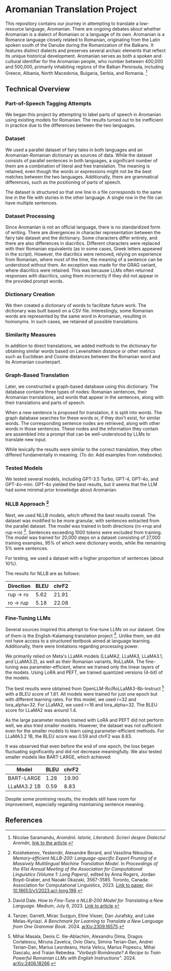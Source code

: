 # Aromanian Translation Project

This repository contains our journey in attempting to translate a low-resource language, Aromanian. There are ongoing debates about whether Aromanian is a dialect of Romanian or a language of its own. Aromanian is a Romance language closely related to Romanian, originating from the Latin spoken south of the Danube during the Romanization of the Balkans. It features distinct dialects and preserves several archaic elements that reflect its unique historical development. Aromanian serves as both a spoken and cultural identifier for the Aromanian people, who number between 400,000 and 500,000, primarily inhabiting regions of the Balkan Peninsula, including Greece, Albania, North Macedonia, Bulgaria, Serbia, and Romania. [^1]

## Technical Overview

### Part-of-Speech Tagging Attempts
We began this project by attempting to label parts of speech in Aromanian using existing models for Romanian. The results turned out to be inefficient in practice due to the differences between the two languages.

### Dataset
We used a parallel dataset of fairy tales in both languages and an Aromanian-Romanian dictionary as sources of data. While the dataset consists of parallel sentences in both languages, a significant number of them are a combination of literal and free translation. The meaning is retained, even though the words or expressions might not be the best matches between the two languages. Additionally, there are grammatical differences, such as the positioning of parts of speech.

The dataset is structured so that one line in a file corresponds to the same line in the file with stories in the other language. A single row in the file can have multiple sentences.

### Dataset Processing
Since Aromanian is not an official language, there is no standardized form of writing. There are divergences in character representation between the fairy tale dataset and the dictionary. Some characters differ entirely, and there are also differences in diacritics. Different characters were replaced with their Romanian equivalents (as in some cases, Greek letters appeared in the script). However, the diacritics were removed, relying on experience from Romanian, where most of the time, the meaning of a sentence can be understood without them. An exception was made for the GRAG variant, where diacritics were retained. This was because LLMs often returned responses with diacritics, using them incorrectly if they did not appear in the provided prompt words.

### Dictionary Creation
We then created a dictionary of words to facilitate future work. The dictionary was built based on a CSV file. Interestingly, some Romanian words are represented by the same word in Aromanian, resulting in homonyms. In such cases, we retained all possible translations. 

### Similarity Measures
In addition to direct translations, we added methods to the dictionary for obtaining similar words based on Levenshtein distance or other metrics such as Euclidean and Cosine distances between the Romanian word and its Aromanian counterpart.

### Graph-Based Translation
Later, we constructed a graph-based database using this dictionary. The database contains three types of nodes: Romanian sentences, their Aromanian translations, and words that appear in the sentences, along with their translations and parts of speech.

When a new sentence is proposed for translation, it is split into words. The graph database searches for these words or, if they don't exist, for similar words. The corresponding sentence nodes are retrieved, along with other words in those sentences. These nodes and the information they contain are assembled into a prompt that can be well-understood by LLMs to translate new input.

While lexically the results were similar to the correct translation, they often differed fundamentally in meaning. (To do: Add examples from notebooks).

### Tested Models
We tested several models, including GPT-3.5 Turbo, GPT-4, GPT-4o, and GPT-4o-mini. GPT-4o yielded the best results, but it seems that the LLM had some minimal prior knowledge about Aromanian.

### NLLB Approach [^3]
Next, we used NLLB models, which offered the best results overall. The dataset was modified to be more granular, with sentences extracted from the parallel dataset. The model was trained in both directions (ro→rup and rup→ro) [^4]. Sentences exceeding 1000 tokens were excluded from training. The model was trained for 20,000 steps on a dataset consisting of 27,000 training examples, 95% of which were dictionary words, while the remaining 5% were sentences. 

For testing, we used a dataset with a higher proportion of sentences (about 10%). 

The results for NLLB are as follows:

| Direction  | BLEU | chrF2 |
|------------|------|-------|
| rup → ro   | 5.62 | 21.91 |
| ro → rup   | 5.18 | 22.08 |

### Fine-Tuning LLMs
Several sources inspired this attempt to fine-tune LLMs on our dataset. One of them is the English-Kalamang translation project [^5]. Unlike them, we did not have access to a structured textbook aimed at language learning. Additionally, there were limitations regarding processing power.

We primarily relied on Meta's LLaMA models (LLaMA2, LLaMA3, LLaMA3.1, and LLaMA3.2), as well as their Romanian variants, RoLLaMA. The fine-tuning was parameter-efficient, where we trained only the linear layers of the models. Using LoRA and PEFT, we trained quantized versions (4-bit) of the models.

The best results were obtained from OpenLLM-Ro/RoLLaMA3-8b-Instruct [^2] with a BLEU score of 1.61. All models were trained for just one epoch but with different learning rates. For this model, we used r=32 and lora_alpha=32. For LLaMA2, we used r=16 and lora_alpha=32. The BLEU score for LLaMA2 was around 1.4.

As the large parameter models trained with LoRA and PEFT did not perform well, we also tried smaller models. However, the dataset was not sufficient even for the smaller models to learn using parameter-efficient methods. For LLaMA3.2 1B, the BLEU score was 0.59 and chrF2 was 8.83. 

It was observed that even before the end of one epoch, the loss began fluctuating significantly and did not decrease meaningfully. We also tested smaller models like BART-LARGE, which achieved:

| Model        | BLEU | chrF2 |
|--------------|------|-------|
| BART-LARGE   | 1.28 | 19.90 |
| LLaMA3.2 1B  | 0.59 | 8.83  |

Despite some promising results, the models still have room for improvement, especially regarding maintaining sentence meaning.


## References

[^1]: Nicolae Saramandu, *Aromânii. Istorie, Literatură. Scrieri despre Dialectul Aromân*, [link to the article](https://lingv.ro/wp-content/uploads/2024/06/Art_10_NICOLAE-SARAMANDU-Aromanii_177-206.pdf).

[^2]: Mihai Masala, Denis C. Ilie-Ablachim, Alexandru Dima, Dragos Corlatescu, Miruna Zavelca, Ovio Olaru, Simina Terian-Dan, Andrei Terian-Dan, Marius Leordeanu, Horia Velicu, Marius Popescu, Mihai Dascalu, and Traian Rebedea. *"Vorbești Românește? A Recipe to Train Powerful Romanian LLMs with English Instructions"*. 2024. [arXiv:2406.18266](https://arxiv.org/abs/2406.18266).

[^3]: Koishekenov, Yeskendir, Alexandre Berard, and Vassilina Nikoulina. *Memory-efficient NLLB-200: Language-specific Expert Pruning of a Massively Multilingual Machine Translation Model*. In *Proceedings of the 61st Annual Meeting of the Association for Computational Linguistics (Volume 1: Long Papers)*, edited by Anna Rogers, Jordan Boyd-Graber, and Naoaki Okazaki, 3567-3585. Toronto, Canada: Association for Computational Linguistics, 2023. [Link to paper](https://aclanthology.org/2023.acl-long.198), doi: [10.18653/v1/2023.acl-long.198](https://doi.org/10.18653/v1/2023.acl-long.198).

[^4]: David Dale. *How to Fine-Tune a NLLB-200 Model for Translating a New Language*. Medium, July 6, 2023. [Link to article](https://cointegrated.medium.com/how-to-fine-tune-a-nllb-200-model-for-translating-a-new-language-a37fc706b865).

[^5]: Tanzer, Garrett, Mirac Suzgun, Eline Visser, Dan Jurafsky, and Luke Melas-Kyriazi. *A Benchmark for Learning to Translate a New Language from One Grammar Book*. 2024. [arXiv:2309.16575](https://arxiv.org/abs/2309.16575).
